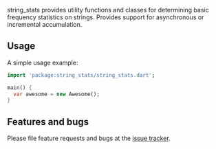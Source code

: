 string_stats provides utility functions and classes for determining
basic frequency statistics on strings. Provides support for
asynchronous or incremental accumulation.

## Usage

A simple usage example:

```dart
import 'package:string_stats/string_stats.dart';

main() {
  var awesome = new Awesome();
}
```

## Features and bugs

Please file feature requests and bugs at the [issue tracker][tracker].

[tracker]: http://example.com/issues/replaceme
